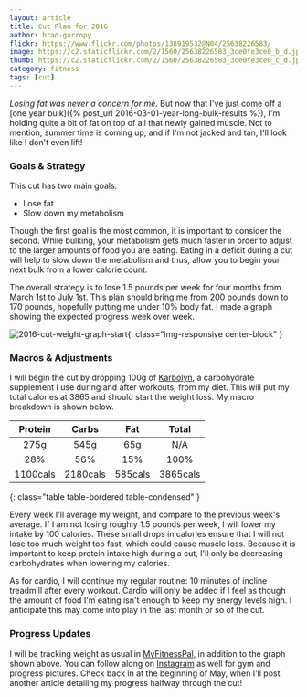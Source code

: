 ```yaml
---
layout: article
title: Cut Plan for 2016
author: brad-garropy
flickr: https://www.flickr.com/photos/138919532@N04/25638226583/
image: https://c2.staticflickr.com/2/1560/25638226583_3ce0fe3ce0_b_d.jpg
thumb: https://c2.staticflickr.com/2/1560/25638226583_3ce0fe3ce0_c_d.jpg
category: fitness
tags: [cut]
---
```


*Losing fat was never a concern for me.* But now that I've just come off a [one year bulk]({% post_url 2016-03-01-year-long-bulk-results %}), I'm holding quite a bit of fat on top of all that newly gained muscle. Not to mention, summer time is coming up, and if I'm not jacked and tan, I'll look like I don't even lift!

###  Goals & Strategy

This cut has two main goals.

* Lose fat
* Slow down my metabolism

Though the first goal is the most common, it is important to consider the second. While bulking, your metabolism gets much faster in order to adjust to the larger amounts of food you are eating. Eating in a deficit during a cut will help to slow down the metabolism and thus, allow you to begin your next bulk from a lower calorie count.

The overall strategy is to lose 1.5 pounds per week for four months from March 1st to July 1st. This plan should bring me from 200 pounds down to 170 pounds, hopefully putting me under 10% body fat. I made a graph showing the expected progress week over week.

![2016-cut-weight-graph-start](https://c2.staticflickr.com/2/1600/26136269926_179e5752c7_b_d.jpg){: class="img-responsive center-block" }

### Macros & Adjustments

I will begin the cut by dropping 100g of [Karbolyn](http://www.bodybuilding.com/store/aap/karbolyn.html), a carbohydrate supplement I use during and after workouts, from my diet. This will put my total calories at 3865 and should start the weight loss. My macro breakdown is shown below.

| Protein  | Carbs    | Fat     | Total    |
|:--------:|:--------:|:-------:|:--------:|
| 275g     | 545g     | 65g     | N/A      |
| 28%      | 56%      | 15%     | 100%     |
| 1100cals | 2180cals | 585cals | 3865cals |
{: class="table table-bordered table-condensed" }

Every week I'll average my weight, and compare to the previous week's average. If I am not losing roughly 1.5 pounds per week, I will lower my intake by 100 calories. These small drops in calories ensure that I will not lose too much weight too fast, which could cause muscle loss. Because it is important to keep protein intake high during a cut, I'll only be decreasing carbohydrates when lowering my calories.

As for cardio, I will continue my regular routine: 10 minutes of incline treadmill after every workout. Cardio will only be added if I feel as though the amount of food I'm eating isn't enough to keep my energy levels high. I anticipate this may come into play in the last month or so of the cut.

### Progress Updates

I will be tracking weight as usual in [MyFitnessPal](http://www.myfitnesspal.com/profile/bradgarropy), in addition to the graph shown above. You can follow along on [Instagram](https://www.instagram.com/bradgarropy/) as well for gym and progress pictures. Check back in at the beginning of May, when I'll post another article detailing my progress halfway through the cut!
